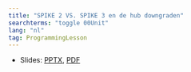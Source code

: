 ```yaml
---
title: "SPIKE 2 VS. SPIKE 3 en de hub downgraden"
searchterms: "toggle 00Unit"
lang: "nl"
tag: ProgrammingLesson
---
```

 <ul>
 <li class="ng-binding">Slides:
 <a href="ProgrammingLessons/SP3DowngradingHub.pptx">PPTX</a>,
 <a href="ProgrammingLessons/SP3DowngradingHub.pdf">PDF</a>
 </li>
 </ul>
